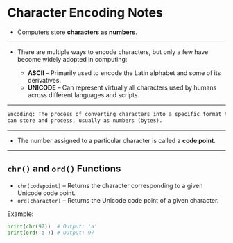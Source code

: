 # Character Encoding Notes

- Computers store **characters as numbers**.

---

- There are multiple ways to encode characters, but only a few have become widely adopted in computing:

  - **ASCII** – Primarily used to encode the Latin alphabet and some of its derivatives.
  - **UNICODE** – Can represent virtually all characters used by humans across different languages and scripts.

---

```txt
Encoding: The process of converting characters into a specific format that computers
can store and process, usually as numbers (bytes).
```

---

- The number assigned to a particular character is called a **code point**.

---

## `chr()` and `ord()` Functions

- `chr(codepoint)` – Returns the character corresponding to a given Unicode code point.
- `ord(character)` – Returns the Unicode code point of a given character.

Example:

```python
print(chr(97))  # Output: 'a'
print(ord('a')) # Output: 97
```
